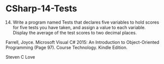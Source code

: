 # CSharp-14-Tests
14. Write a program named Tests that declares five variables to hold scores for five tests you have taken, and assign a value to each variable. 
Display the average of the test scores to two decimal places.   

Farrell, Joyce. Microsoft Visual C# 2015: An Introduction to Object-Oriented Programming (Page 97). Course Technology. Kindle Edition. 

Steven C Love
